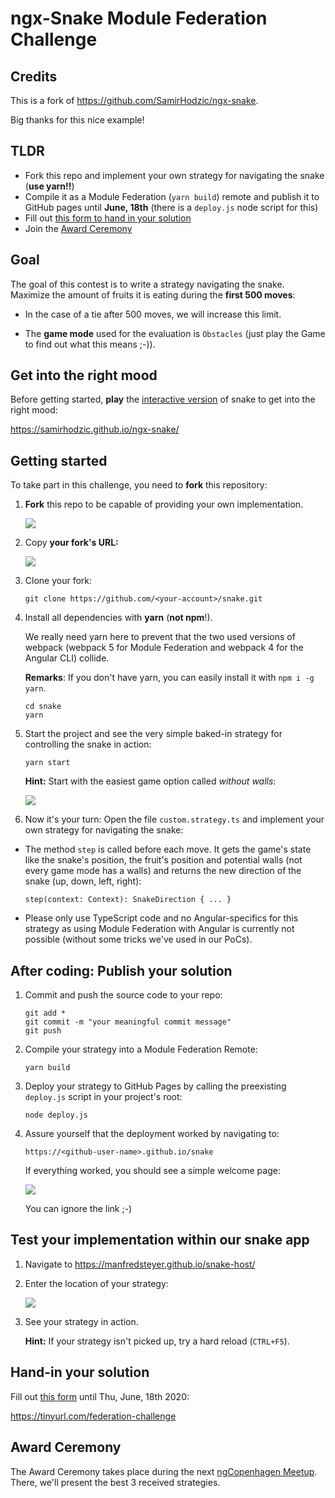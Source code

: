 # ngx-Snake Module Federation Challenge

## Credits
This is a fork of https://github.com/SamirHodzic/ngx-snake.

Big thanks for this nice example!

## TLDR

- Fork this repo and implement your own strategy for navigating the snake (**use yarn!!**)
- Compile it as a Module Federation (``yarn build``) remote and publish it to GitHub pages until **June, 18th** (there is a ``deploy.js`` node script for this)
- Fill out [this form to hand in your solution](https://tinyurl.com/federation-challenge)
- Join the [Award Ceremony](https://www.meetup.com/de-DE/ngCopenhagen/events/270827005)


## Goal
The goal of this contest is to write a strategy navigating the snake. Maximize the amount of fruits it is eating during the **first 500 moves**:

- In the case of a tie after 500 moves, we will increase this limit.

- The **game mode** used for the evaluation is ``Obstacles`` (just play the Game to find out what this means ;-)).

## Get into the right mood

Before getting started, **play** the [interactive version](https://samirhodzic.github.io/ngx-snake/) of snake to get into the right mood:

https://samirhodzic.github.io/ngx-snake/
	

## Getting started

To take part in this challenge, you need to **fork** this repository:

1. **Fork** this repo to be capable of providing your own implementation.
   
    ![](./img/01.png)

2. Copy **your fork's URL:**

	![](./img/02.png)

3. Clone your fork:

	```
	git clone https://github.com/<your-account>/snake.git
	```

4. Install all dependencies with **yarn** (**not npm**!). 
   
   We really need yarn here to prevent that the two used versions of webpack (webpack 5 for Module Federation and webpack 4 for the Angular CLI) collide.

	**Remarks**: If you don't have yarn, you can easily install it with ``npm i -g yarn``.

	```
	cd snake
	yarn
	```

5. Start the project and see the very simple baked-in strategy for controlling the snake in action:

	```
	yarn start
	```

	**Hint:** Start with the easiest game option called _without walls_:

	![](./img/03.png)

6. Now it's your turn: Open the file ``custom.strategy.ts`` and implement your own strategy for navigating the snake:
   
  - The method ``step`` is called before each move. It gets the game's state like the snake's position, the fruit's position and potential walls (not every game mode has a walls) and returns the new direction of the snake (up, down, left, right):
   
	```
	step(context: Context): SnakeDirection { ... }
	```

  - Please only use TypeScript code and no Angular-specifics for this strategy as using Module Federation with Angular is currently not possible (without some tricks we've used in our PoCs).


## After coding: Publish your solution

1. Commit and push the source code to your repo:
   
   ```
   git add *
   git commit -m "your meaningful commit message"
   git push
   ```

3. Compile your strategy into a Module Federation Remote:

	```
	yarn build
	```

4. Deploy your strategy to GitHub Pages by calling the preexisting ``deploy.js`` script in your project's root:

	```
	node deploy.js
	```

5. Assure yourself that the deployment worked by navigating to:

	```
	https://<github-user-name>.github.io/snake
	```

	If everything worked, you should see a simple welcome page:

	![](./img/04.png)

	You can ignore the link ;-)


## Test your implementation within our snake app

1. Navigate to https://manfredsteyer.github.io/snake-host/

2. Enter the location of your strategy:

	![](img/05.png)

3. See your strategy in action.

	**Hint:** If your strategy isn't picked up, try a hard reload (``CTRL+F5``).

## Hand-in your solution

Fill out [this form](https://tinyurl.com/federation-challenge) until Thu, June, 18th 2020:

https://tinyurl.com/federation-challenge

## Award Ceremony

The Award Ceremony takes place during the next [ngCopenhagen Meetup](https://www.meetup.com/de-DE/ngCopenhagen/events/270827005). There, we'll present the best 3 received strategies. 